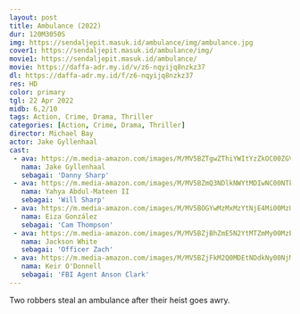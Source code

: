```yaml
---
layout: post
title: Ambulance (2022)
dur: 120M3050S
img: https://sendaljepit.masuk.id/ambulance/img/ambulance.jpg
cover1: https://sendaljepit.masuk.id/ambulance/img/
movie1: https://sendaljepit.masuk.id/ambulance/
movie: https://daffa-adr.my.id/v/z6-nqyijq8nzkz37
dl: https://daffa-adr.my.id/f/z6-nqyijq8nzkz37
res: HD
color: primary
tgl: 22 Apr 2022
midb: 6,2/10
tags: Action, Crime, Drama, Thriller
categories: [Action, Crime, Drama, Thriller]
director: Michael Bay
actor: Jake Gyllenhaal
cast:
 - ava: https://m.media-amazon.com/images/M/MV5BZTgwZThiYWItYzZkOC00ZGVmLTg4MzctOWY4N2VjYzk0MmUwXkEyXkFqcGdeQXVyNzI1NzMxNzM@._V1_SY100_CR61,0,100,100_AL_.jpg
   nama: Jake Gyllenhaal
   sebagai: 'Danny Sharp'
 - ava: https://m.media-amazon.com/images/M/MV5BZmQ3NDlkNWYtMDIwNC00NTk4LTljY2YtNTIyMjdkYzNiM2RlXkEyXkFqcGdeQXVyOTc5MDI5NjE@._V1_SY100_CR67,0,100,100_AL_.jpg
   nama: Yahya Abdul-Mateen II
   sebagai: 'Will Sharp'
 - ava: https://m.media-amazon.com/images/M/MV5BOGYwMzMxMzYtNjE4Mi00MzU5LThhMjgtY2U3YjA5ZjM1ZmQ1XkEyXkFqcGdeQXVyMjY1OTQ0MDA@._V1_SY100_CR70,0,100,100_AL_.jpg
   nama: Eiza González
   sebagai: 'Cam Thompson'
 - ava: https://m.media-amazon.com/images/M/MV5BZjBhZmE5N2YtMTZmMy00MzE2LWIzYjMtZjQwOWViYzMxOGM5XkEyXkFqcGdeQXVyOTc5MDI5NjE@._V1_SY100_CR70,0,100,100_AL_.jpg
   nama: Jackson White
   sebagai: 'Officer Zach'
 - ava: https://m.media-amazon.com/images/M/MV5BZjFkM2Q0MDEtNDdkNy00NjM2LWE4MzMtODczY2UxZWQ0NGFiXkEyXkFqcGdeQXVyOTc5MDI5NjE@._V1_SY100_CR70,0,100,100_AL_.jpg
   nama: Keir O'Donnell
   sebagai: 'FBI Agent Anson Clark'
---
```


Two robbers steal an ambulance after their heist goes awry.
